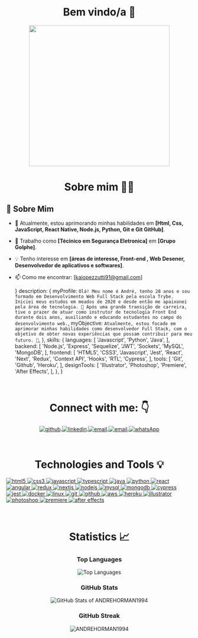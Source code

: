 <link rel="stylesheet" type="text/css" href="./style.css">

<h1 align="center">
  Bem vindo/a 👋
</h1>

<div align="center">
   <!-- <img height="350em" src="./.github/assets/cover_.png"/> -->
   <img height="380em" src="https://user-images.githubusercontent.com/70382532/138322189-2db8df52-9dcb-40a0-88a8-c365466bd33d.gif"/>
</div>

<h1 align="center">
  Sobre mim 🧑‍💻
</h1>

## 🚀 Sobre Mim
- 🌱 Atualmente, estou aprimorando minhas habilidades em **[Html, Css, JavaScript, React Native, Node.js, Python, Git e Git GitHub]**.
- 💼 Trabalho como **[Técinico em Segurança Eletronica]** em **[Grupo Golphe]**.
- 💡 Tenho interesse em **[áreas de interesse, Front-end , Web Desener, Desenvolvedor de aplicativos e softwares]**.
- 📫 Como me encontrar: [kaiopezzutti91@gmail.com]

  }
  description: {
    myProfile: `Olá! Meu nome é André, tenho 28 anos e sou formado em Desenvolvimento Web Full Stack
      pela escola Trybe. Iniciei meus estudos em meados de 2020 e desde então me apaixonei pela área
      de tecnologia. 💚 Após uma grande transição de carreira, tive o prazer de atuar como instrutor
      de tecnologia Front End durante dois anos, auxiliando e educando estudantes no campo do 
      desenvolvimento web.`,
    myObjective: `Atualmente, estou focado em aprimorar minhas habilidades como desenvolvedor Full Stack,
      com o objetivo de obter novas experiências que possam contribuir para meu futuro. 🚀`,
  },
  skills: {
    languages: [
      'Javascript', 'Python', 'Java',
    ],
    backend: [
      'Node.js', 'Express', 'Sequelize',
      'JWT', 'Sockets', 'MySQL', 'MongoDB',
    ],
    frontend: [
      'HTML5', 'CSS3', 'Javascript', 'Jest',
      'React', 'Next', 'Redux', 'Context API',
      'Hooks', 'RTL', 'Cypress',
    ],
    tools: [
      'Git', 'Github', 'Heroku',
    ],
    designTools: [
      'Illustrator', 'Photoshop',
      'Premiere', 'After Effects',
    ],
  },
}


<br/>

<h1 align="center">
  Connect with me: 👇
</h1>

<section align="center">
  <p
    align="center"
    class="connection-container"
  >
    <a
      href="https://github.com/ANDREHORMAN1994"
      target="_blank"
    >
      <img
        align="center"
        src="https://img.shields.io/badge/GitHub-100000?style=for-the-badge&logo=github&logoColor=white"
        alt="github"
      />
    </a>
    <a
      href="https://www.linkedin.com/in/andrehorman/" target="_blank"
    >
      <img
        align="center"
        src="https://img.shields.io/badge/LinkedIn-0077B5?style=for-the-badge&logo=linkedin&logoColor=white"
        alt="linkedin"
      />
    </a>
    <a
      href="mailto:andrehormandev@gmail.com"
      target="_blank"
    >
      <img
        align="center"
        src="https://img.shields.io/badge/Gmail-D14836?style=for-the-badge&logo=gmail&logoColor=white"
        alt="email"
      />
    </a>
    <a
      href="mailto:andre.horman1994@hotmail.com"
      target="_blank"
    >
      <img
        align="center"
        src="https://img.shields.io/badge/Outlook-0078D4?style=for-the-badge&logo=microsoft-outlook&logoColor=white"
        alt="email"
      />
    </a>
    <a
      href="https://wa.me/83993638760"
      target="_blank"
    >
      <img
        align="center"
        src="https://img.shields.io/badge/WhatsApp-25D366?style=for-the-badge&logo=whatsapp&logoColor=white"
        alt="whatsApp"
      />
    </a>
  </p>
</section>
<br/>

<h1 align="center">
  Technologies and Tools 💡
</h1>

<section>
  <div class="technologies-container">
    <p align="left">
      <a href="https://www.w3.org/html/" target="_blank">
        <img
           src="https://img.shields.io/badge/HTML5-E34F26?style=for-the-badge&logo=html5&logoColor=white"
           alt="html5"
         />
      </a>
      <a href="https://www.w3schools.com/css/" target="_blank">
        <img
           src="https://img.shields.io/badge/CSS3-1572B6?style=for-the-badge&logo=css3&logoColor=white"
           alt="css3"
         />
      </a>
      <a href="https://developer.mozilla.org/en-US/docs/Web/JavaScript" target="_blank">
        <img
           src="https://img.shields.io/badge/JavaScript-323330?style=for-the-badge&logo=javascript&logoColor=F7DF1E"
           alt="javascript"
         />
      </a>
      <a href="https://www.typescriptlang.org/" target="_blank">
        <img
           src="https://img.shields.io/badge/TypeScript-007ACC?style=for-the-badge&logo=typescript&logoColor=white"
           alt="typescript"
         />
      </a>
      <a href="https://www.java.com/en/download/help/whatis_java.html" target="_blank">
        <img
           src="https://img.shields.io/badge/Java-000?style=for-the-badge&logo=java"
           alt="java"
         />
      </a>
      <a href="https://www.python.org/" target="_blank">
        <img
           src="https://img.shields.io/badge/Python-FFD43B?style=for-the-badge&logo=python&logoColor=blue"
           alt="python"
         />
      </a>
      </a>
      <a href="https://reactjs.org/" target="_blank">
        <img
           src="https://img.shields.io/badge/React-20232A?style=for-the-badge&logo=react&logoColor=61DAFB"
           alt="react"
         />
      </a>
      <a href="https://angular.io/" target="_blank">
        <img
           src="https://img.shields.io/badge/Angular-DD0031?style=for-the-badge&logo=angular&logoColor=white"
           alt="angular"
         />
      </a>
      <a href="https://redux.js.org" target="_blank">
        <img
           src="https://img.shields.io/badge/Redux-593D88?style=for-the-badge&logo=redux&logoColor=white"
           alt="redux"
         />
      </a>
      <a href="https://nextjs.org/" target="_blank">
        <img
           src="https://img.shields.io/badge/next.js-000000?style=for-the-badge&logo=nextdotjs&logoColor=white"
           alt="nextjs"
         />
      </a>
      <a href="https://nodejs.org" target="_blank">
        <img
           src="https://img.shields.io/badge/Node.js-339933?style=for-the-badge&logo=nodedotjs&logoColor=white"
           alt="nodejs"
         />
      </a>
      <a href="https://www.mysql.com/" target="_blank">
        <img
           src="https://img.shields.io/badge/MySQL-005C84?style=for-the-badge&logo=mysql&logoColor=white"
           alt="mysql"
         />
      </a>
      <a href="https://www.mongodb.com/docs/" target="_blank">
        <img
           src="https://img.shields.io/badge/MongoDB-4EA94B?style=for-the-badge&logo=mongodb&logoColor=white"
           alt="mongodb"
         />
      </a>
      <a href="https://www.cypress.io" target="_blank">
        <img
           src="https://img.shields.io/badge/Cypress-17202C?style=for-the-badge&logo=cypress&logoColor=white"
           alt="cypress"
         />
      </a>
      <a href="https://jestjs.io" target="_blank">
        <img
           src="https://img.shields.io/badge/Jest-C21325?style=for-the-badge&logo=jest&logoColor=white"
           alt="jest"
         />
      </a>
      <a href="https://www.docker.com/" target="_blank">
        <img
           src="https://img.shields.io/badge/Docker-2CA5E0?style=for-the-badge&logo=docker&logoColor=white"
           alt="docker"
         />
      </a>
      <a href="https://www.linux.org/" target="_blank">
        <img
           src="https://img.shields.io/badge/Linux-FCC624?style=for-the-badge&logo=linux&logoColor=black"
           alt="linux"
         />
      </a>
      <a href="https://git-scm.com/" target="_blank">
        <img
           src="https://img.shields.io/badge/GIT-E44C30?style=for-the-badge&logo=git&logoColor=white"
           alt="git"
         />
      </a>
      <a href="https://github.com/ANDREHORMAN1994" target="_blank">
        <img
           src="https://img.shields.io/badge/GitHub-100000?style=for-the-badge&logo=github&logoColor=white"
           alt="github"
         />
      </a>
      <a href="https://docs.aws.amazon.com/" target="_blank">
        <img
           src="https://img.shields.io/badge/Amazon_AWS-FF9900?style=for-the-badge&logo=amazonaws&logoColor=white"
           alt="aws"
         />
      </a>
      <a href="https://heroku.com" target="_blank">
        <img
            src="https://img.shields.io/badge/Heroku-430098?style=for-the-badge&logo=heroku&logoColor=white"
            alt="heroku"
         />
      </a>
      <a href="https://www.adobe.com/in/products/illustrator.html" target="_blank">
        <img
            src="https://img.shields.io/badge/Adobe%20Illustrator-FF9A00?style=for-the-badge&logo=adobe%20illustrator&logoColor=white"
            alt="illustrator"
         />
      </a>
      <a href="https://www.photoshop.com/en" target="_blank">
        <img
            src="https://img.shields.io/badge/Adobe%20Photoshop-31A8FF?style=for-the-badge&logo=Adobe%20Photoshop&logoColor=black"
            alt="photoshop"
         />
      </a>
      <a href="https://www.adobe.com/products/premiere.html" target="_blank">
        <img
            src="https://img.shields.io/badge/Adobe%20Premiere%20Pro-9999FF?style=for-the-badge&logo=Adobe%20Premiere%20Pro&logoColor=white"
            alt="premiere"
         />
      </a>
      <a href="https://www.adobe.com/products/aftereffects.html" target="_blank">
        <img
            src="https://img.shields.io/badge/Adobe%20after%20affects-CF96FD?style=for-the-badge&logo=Adobe%20after%20effects&logoColor=393665"
            alt="after effects"
         />
      </a>
    </p>
  </div>
</section>
<br/>

<h1 align="center">
  Statistics 📈
</h1>

<div align="center">
  <h3>Top Languages</h3>
  <img src="https://github-readme-stats.vercel.app/api/top-langs/?username=ANDREHORMAN1994&theme=tokyonight&layout=compact" alt="Top Languages">
  
  <h3>GitHub Stats</h3>
  <img src="https://github-readme-stats.vercel.app/api?username=ANDREHORMAN1994&show_icons=true&theme=tokyonight" alt="GitHub Stats of ANDREHORMAN1994">
  
  <h3>GitHub Streak</h3>
  <img
    src="https://github-readme-streak-stats.herokuapp.com/?user=ANDREHORMAN1994&theme=tokyonight"
    alt="ANDREHORMAN1994"
  >
</div>
